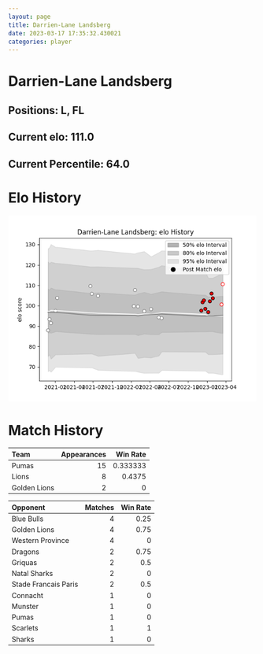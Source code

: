 ```yaml
---  
layout: page  
title: Darrien-Lane Landsberg  
date: 2023-03-17 17:35:32.430021  
categories: player  
---
```

# Darrien-Lane Landsberg

## Positions: L, FL

## Current elo: 111.0

## Current Percentile: 64.0

# Elo History


![elo history](history_Darrien-LaneLandsberg.png)
# Match History


| Team         |   Appearances |   Win Rate |
|:-------------|--------------:|-----------:|
| Pumas        |            15 |   0.333333 |
| Lions        |             8 |   0.4375   |
| Golden Lions |             2 |   0        |

| Opponent             |   Matches |   Win Rate |
|:---------------------|----------:|-----------:|
| Blue Bulls           |         4 |       0.25 |
| Golden Lions         |         4 |       0.75 |
| Western Province     |         4 |       0    |
| Dragons              |         2 |       0.75 |
| Griquas              |         2 |       0.5  |
| Natal Sharks         |         2 |       0    |
| Stade Francais Paris |         2 |       0.5  |
| Connacht             |         1 |       0    |
| Munster              |         1 |       0    |
| Pumas                |         1 |       0    |
| Scarlets             |         1 |       1    |
| Sharks               |         1 |       0    |